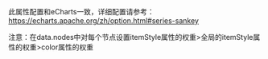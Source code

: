 此属性配置和eCharts一致，详细配置请参考：<a target="_blank" href="https://echarts.apache.org/zh/option.html#series-sankey">https://echarts.apache.org/zh/option.html#series-sankey</a>

注意：在data.nodes中对每个节点设置itemStyle属性的权重>全局的itemStyle属性的权重>color属性的权重